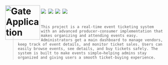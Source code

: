 <h1>
  <p>
    <img src="https://github.com/user-attachments/assets/75091aa2-cff0-485d-acaa-1477373793ff" align="left" alt="Gate Application Main Logo" width="110">
  </p>
  <p>
    <img src="https://img.shields.io/badge/status-active-brightgreen">
    <img src="https://img.shields.io/github/issues-pr/lithika-damnod/Gate"> 
    <img src="https://img.shields.io/github/issues/lithika-damnod/Gate"> 
    <img src="https://img.shields.io/github/license/lithika-damnod/Gate"> 
  </p>
</h1>

 >```This project is a real-time event ticketing system with an advanced producer-consumer implementation that makes organizing and attending events easy. Administrators get a main dashboard to manage vendors, keep track of event details, and monitor ticket sales. Users can easily browse events, see details, and buy tickets safely. The system is built to make events simple—helping admins stay organized and giving users a smooth ticket-buying experience.```
<br>
